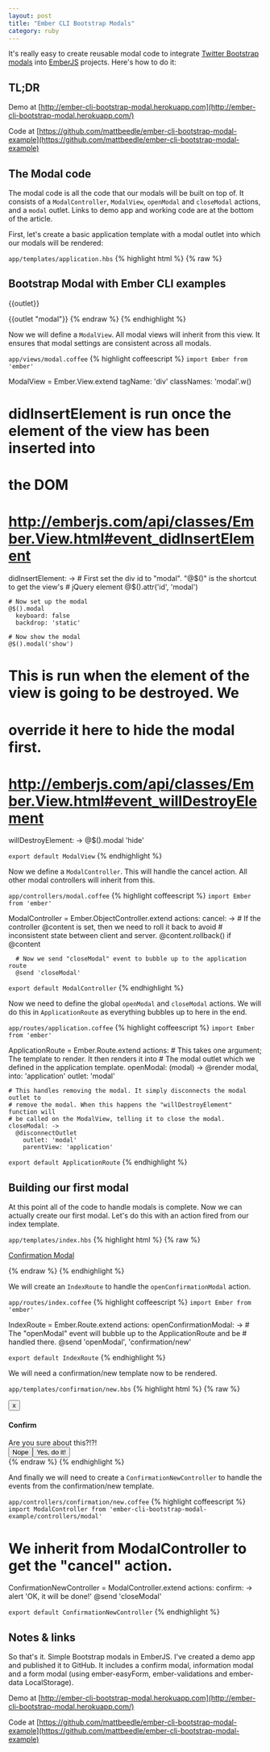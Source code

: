 ```yaml
---
layout: post
title: "Ember CLI Bootstrap Modals"
category: ruby
---
```


It's really easy to create reusable modal code to integrate
[Twitter Bootstrap modals](http://getbootstrap.com/javascript/#modals) into
[EmberJS](http://emberjs.com/) projects. Here's how to do it:

## TL;DR
Demo at
[http://ember-cli-bootstrap-modal.herokuapp.com](http://ember-cli-bootstrap-modal.herokuapp.com/)

Code at
[https://github.com/mattbeedle/ember-cli-bootstrap-modal-example](https://github.com/mattbeedle/ember-cli-bootstrap-modal-example)

## The Modal code

The modal code is all the code that our modals will be built on top
of. It consists of a ```ModalController```, ```ModalView```, ```openModal``` and
```closeModal``` actions, and a ```modal``` outlet. Links to demo app and
working code are at the bottom of the article.


First, let's create a basic application template with a modal outlet into which
our modals will be rendered:

```app/templates/application.hbs```
{% highlight html %}
{% raw %}
<h2 id='title'>Bootstrap Modal with Ember CLI examples</h2>

{{outlet}}

{{outlet "modal"}}
{% endraw %}
{% endhighlight %}


Now we will define a ```ModalView```. All modal views will inherit from this
view. It ensures that modal settings are consistent across all modals.

```app/views/modal.coffee```
{% highlight coffeescript %}
`import Ember from 'ember'`

ModalView = Ember.View.extend
  tagName: 'div'
  classNames: 'modal'.w()

  # didInsertElement is run once the element of the view has been inserted into
  # the DOM
  # http://emberjs.com/api/classes/Ember.View.html#event_didInsertElement
  didInsertElement: ->
    # First set the div id to "modal". "@$()" is the shortcut to get the view's
    # jQuery element
    @$().attr('id', 'modal')

    # Now set up the modal
    @$().modal
      keyboard: false
      backdrop: 'static'

    # Now show the modal
    @$().modal('show')

  # This is run when the element of the view is going to be destroyed. We
  # override it here to hide the modal first.
  # http://emberjs.com/api/classes/Ember.View.html#event_willDestroyElement
  willDestroyElement: ->
    @$().modal 'hide'

`export default ModalView`
{% endhighlight %}


Now we define a ```ModalController```. This will handle the cancel action. All other
modal controllers will inherit from this.

```app/controllers/modal.coffee```
{% highlight coffeescript %}
`import Ember from 'ember'`

ModalController = Ember.ObjectController.extend
  actions:
    cancel: ->
      # If the controller @content is set, then we need to roll it back to avoid
      # inconsistent state between client and server.
      @content.rollback() if @content

      # Now we send "closeModal" event to bubble up to the application route
      @send 'closeModal'

`export default ModalController`
{% endhighlight %}


Now we need to define the global ```openModal``` and ```closeModal``` actions.
We will do this in ```ApplicationRoute``` as everything bubbles up to here in
the end.

```app/routes/application.coffee```
{% highlight coffeescript %}
`import Ember from 'ember'`

ApplicationRoute = Ember.Route.extend
  actions:
    # This takes one argument; The template to render. It then renders it into
    # The modal outlet which we defined in the application template.
    openModal: (modal) ->
      @render modal,
        into: 'application'
        outlet: 'modal'

    # This handles removing the modal. It simply disconnects the modal outlet to
    # remove the modal. When this happens the "willDestroyElement" function will
    # be called on the ModalView, telling it to close the modal.
    closeModal: ->
      @disconnectOutlet
        outlet: 'modal'
        parentView: 'application'

`export default ApplicationRoute`
{% endhighlight %}


## Building our first modal

At this point all of the code to handle modals is complete. Now we can actually
create our first modal. Let's do this with an action fired from our index
template.

```app/templates/index.hbs```
{% highlight html %}
{% raw %}
<p><a href="" {{action openConfirmationModal on="click"}}>Confirmation Modal</a></p>
{% endraw %}
{% endhighlight %}


We will create an ```IndexRoute``` to handle the ```openConfirmationModal```
action.

```app/routes/index.coffee```
{% highlight coffeescript %}
`import Ember from 'ember'`

IndexRoute = Ember.Route.extend
  actions:
    openConfirmationModal: ->
      # The "openModal" event will bubble up to the ApplicationRoute and be
      # handled there.
      @send 'openModal', 'confirmation/new'

`export default IndexRoute`
{% endhighlight %}


We will need a confirmation/new template now to be rendered.

```app/templates/confirmation/new.hbs```
{% highlight html %}
{% raw %}
<div class="modal-dialog">
  <div class="modal-content">
    <div class="modal-header">
      <button class="close" type="button" {{action cancel on="click"}}>x</button>
      <h4 class="modal-title">Confirm</h4>
    </div>
    <div class="modal-body">
      Are you sure about this?!?!
    </div>
    <div class="modal-footer">
      <button class="btn btn-default" {{action cancel on="click"}}>Nope</a>
      <button class="btn btn-danger" {{action confirm on="click"}}>Yes, do it!</a>
    </div>
  </div>
</div>
{% endraw %}
{% endhighlight %}


And finally we will need to create a ```ConfirmationNewController``` to handle
the events from the confirmation/new template.

```app/controllers/confirmation/new.coffee```
{% highlight coffeescript %}
`import ModalController from 'ember-cli-bootstrap-modal-example/controllers/modal'`

# We inherit from ModalController to get the "cancel" action.
ConfirmationNewController = ModalController.extend
  actions:
    confirm: ->
      alert 'OK, it will be done!'
      @send 'closeModal'

`export default ConfirmationNewController`
{% endhighlight %}

## Notes & links

So that's it. Simple Bootstrap modals in EmberJS. I've created a demo app and
published it to GitHub. It includes a confirm modal, information modal and
a form modal (using ember-easyForm, ember-validations and ember-data
LocalStorage).

Demo at
[http://ember-cli-bootstrap-modal.herokuapp.com](http://ember-cli-bootstrap-modal.herokuapp.com/)

Code at
[https://github.com/mattbeedle/ember-cli-bootstrap-modal-example](https://github.com/mattbeedle/ember-cli-bootstrap-modal-example)